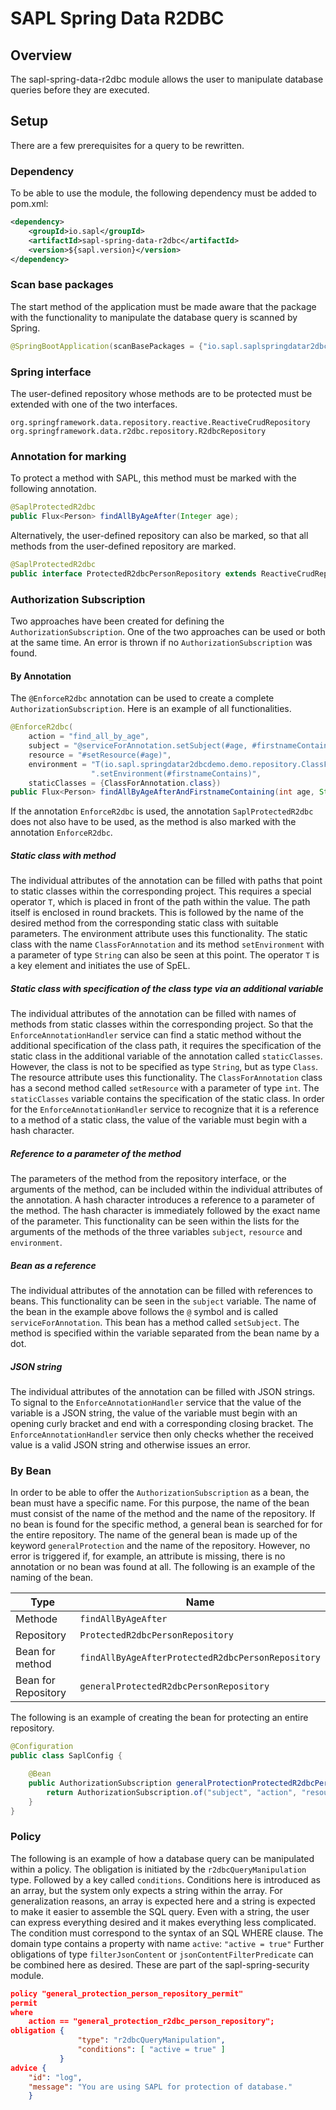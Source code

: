 # SAPL Spring Data R2DBC

## Overview
The sapl-spring-data-r2dbc module allows the user to manipulate database queries before they are executed. 

## Setup

There are a few prerequisites for a query to be rewritten.

### Dependency
To be able to use the module, the following dependency must be added to pom.xml: 

```xml
<dependency>
    <groupId>io.sapl</groupId>
    <artifactId>sapl-spring-data-r2dbc</artifactId>
    <version>${sapl.version}</version>
</dependency>
```


### Scan base packages
The start method of the application must be made aware that the package with the functionality to manipulate the database query is scanned by Spring.

```java
@SpringBootApplication(scanBasePackages = {"io.sapl.saplspringdatar2dbc"})
```


### Spring interface
The user-defined repository whose methods are to be protected must be extended with one of the two interfaces.

```
org.springframework.data.repository.reactive.ReactiveCrudRepository
org.springframework.data.r2dbc.repository.R2dbcRepository
```


### Annotation for marking
To protect a method with SAPL, this method must be marked with the following annotation.

```java
@SaplProtectedR2dbc
public Flux<Person> findAllByAgeAfter(Integer age);
```

Alternatively, the user-defined repository can also be marked, so that all methods from the user-defined repository are marked.  

```java
@SaplProtectedR2dbc
public interface ProtectedR2dbcPersonRepository extends ReactiveCrudRepository<Person, Integer>
```


### Authorization Subscription
Two approaches have been created for defining the ``AuthorizationSubscription``. One of the two approaches can be used or both at the same time. An error is thrown if no ``AuthorizationSubscription`` was found. 

#### By Annotation 
The ``@EnforceR2dbc`` annotation can be used to create a complete ``AuthorizationSubscription``. Here is an example of all functionalities.

```java
@EnforceR2dbc(
    action = "find_all_by_age",
    subject = "@serviceForAnnotation.setSubject(#age, #firstnameContains)",
    resource = "#setResource(#age)",
    environment = "T(io.sapl.springdatar2dbcdemo.demo.repository.ClassForAnnotation)" +
                  ".setEnvironment(#firstnameContains)",
    staticClasses = {ClassForAnnotation.class})
public Flux<Person> findAllByAgeAfterAndFirstnameContaining(int age, String firstnameContains);
```

If the annotation ``EnforceR2dbc`` is used, the annotation ``SaplProtectedR2dbc`` does not also have to be used, as the method is also marked with the annotation ``EnforceR2dbc``. 

##### Static class with method
The individual attributes of the annotation can be filled with paths that point to static classes within the corresponding project. This requires a special operator ``T``, which is placed in front of the path within the value. The path itself is enclosed in round brackets. This is followed by the name of the desired method from the corresponding static class with suitable parameters. The environment attribute uses this functionality. The static class with the name ``ClassForAnnotation`` and its method ``setEnvironment`` with a parameter of type ``String`` can also be seen at this point. The operator ``T`` is a key element and initiates the use of SpEL. 


##### Static class with specification of the class type via an additional variable
The individual attributes of the annotation can be filled with names of methods from static classes within the corresponding project. So that the ``EnforceAnnotationHandler`` service can find a static method without the additional specification of the class path, it requires the specification of the static class in the additional variable of the annotation called ``staticClasses``. However, the class is not to be specified as type ``String``, but as type ``Class``. The resource attribute uses this functionality. The ``ClassForAnnotation`` class has a second method called ``setResource`` with a parameter of type ``int``. The ``staticClasses`` variable contains the specification of the static class. In order for the ``EnforceAnnotationHandler`` service to recognize that it is a reference to a method of a static class, the value of the variable must begin with a hash character.

##### Reference to a parameter of the method
The parameters of the method from the repository interface, or the arguments of the method, can be included within the individual attributes of the annotation. A hash character introduces a reference to a parameter of the method. The hash character is immediately followed by the exact name of the parameter. This functionality can be seen within the lists for the arguments of the methods of the three variables ``subject``, ``resource`` and ``environment``. 


##### Bean as a reference
The individual attributes of the annotation can be filled with references to beans. This functionality can be seen in the ``subject`` variable. The name of the bean in the example above follows the ``@`` symbol and is called ``serviceForAnnotation``. This bean has a method called ``setSubject``. The method is specified within the variable separated from the bean name by a dot. 

##### JSON string
The individual attributes of the annotation can be filled with JSON strings. To signal to the ``EnforceAnnotationHandler`` service that the value of the variable is a JSON string, the value of the variable must begin with an opening curly bracket and end with a corresponding closing bracket. The ``EnforceAnnotationHandler`` service then only checks whether the received value is a valid JSON string and otherwise issues an error.

### By Bean 
In order to be able to offer the ``AuthorizationSubscription`` as a bean, the bean must have a specific name. For this purpose, the name of the bean must consist of the name of the method and the name of the repository. 
If no bean is found for the specific method, a general bean is searched for for the entire repository. The name of the general bean is made up of the keyword ``generalProtection`` and the name of the repository. However, no error is triggered if, for example, an attribute is missing, there is no annotation or no bean was found at all.
The following is an example of the naming of the bean.

| Type                | Name                                                |
| ------------------- | --------------------------------------------------- |
| Methode             | ``findAllByAgeAfter``                               |
| Repository          | ``ProtectedR2dbcPersonRepository``                  |
| Bean for method     | ``findAllByAgeAfterProtectedR2dbcPersonRepository`` |
| Bean for Repository | ``generalProtectedR2dbcPersonRepository``           |


The following is an example of creating the bean for protecting an entire repository.

```java
@Configuration
public class SaplConfig {

    @Bean
    public AuthorizationSubscription generalProtectionProtectedR2dbcPersonRepository() {
        return AuthorizationSubscription.of("subject", "action", "resource", "environment");
    }
}
```

### Policy
The following is an example of how a database query can be manipulated within a policy. The obligation is initiated by the ``r2dbcQueryManipulation`` type. Followed by a key called ``conditions``. Conditions here is introduced as an array, but the system only expects a string within the array. For generalization reasons, an array is expected here and a string is expected to make it easier to assemble the SQL query. Even with a string, the user can express everything desired and it makes everything less complicated. The condition must correspond to the syntax of an SQL WHERE clause. The domain type contains a property with name ``active``: `` "active = true" ``
Further obligations of type ``filterJsonContent`` or ``jsonContentFilterPredicate`` can be combined here as desired. These are part of the sapl-spring-security module. 

```json
policy "general_protection_person_repository_permit"
permit
where
    action == "general_protection_r2dbc_person_repository";
obligation {
               "type": "r2dbcQueryManipulation",
               "conditions": [ "active = true" ]
           }
advice {
    "id": "log",
    "message": "You are using SAPL for protection of database."
    }
```
 
